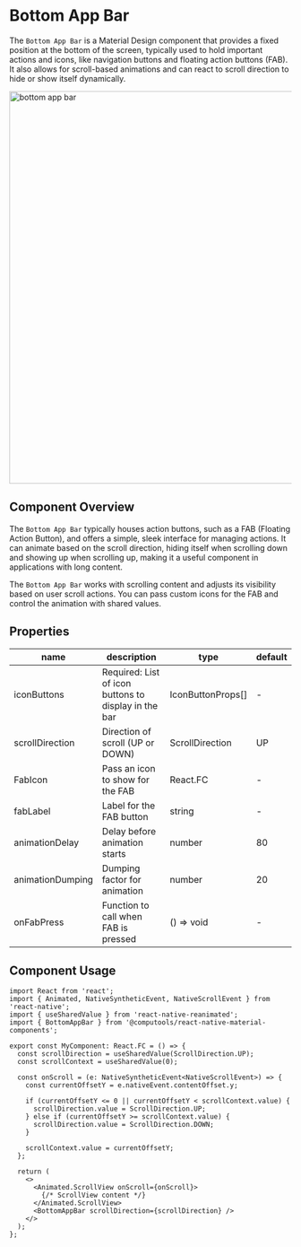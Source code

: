 # Bottom App Bar

The ```Bottom App Bar``` is a Material Design component that provides a fixed position at the bottom of the screen, typically used to hold important actions and icons, like navigation buttons and floating action buttons (FAB). It also allows for scroll-based animations and can react to scroll direction to hide or show itself dynamically.

<img src="https://ik.imagekit.io/Computools/rn-material-components/bottom-app-bar.gif?updatedAt=1734086950022" style="height: 700px;" alt="bottom app bar" />

## Component Overview
The ```Bottom App Bar``` typically houses action buttons, such as a FAB (Floating Action Button), and offers a simple, sleek interface for managing actions. It can animate based on the scroll direction, hiding itself when scrolling down and showing up when scrolling up, making it a useful component in applications with long content.

The ```Bottom App Bar``` works with scrolling content and adjusts its visibility based on user scroll actions. You can pass custom icons for the FAB and control the animation with shared values.

## Properties

| name | description | type | default |
| ------ | ------ | ------ | ----|
| iconButtons | Required: List of icon buttons to display in the bar | IconButtonProps[] | - |
| scrollDirection | Direction of scroll (UP or DOWN) | ScrollDirection | UP |
| FabIcon | Pass an icon to show for the FAB | React.FC | - |
| fabLabel | Label for the FAB button | string | - |
| animationDelay | Delay before animation starts | number | 80 |
| animationDumping | Dumping factor for animation | number | 20 |
| onFabPress | Function to call when FAB is pressed | () => void | - |

## Component Usage

```
import React from 'react';
import { Animated, NativeSyntheticEvent, NativeScrollEvent } from 'react-native';
import { useSharedValue } from 'react-native-reanimated';
import { BottomAppBar } from '@computools/react-native-material-components';

export const MyComponent: React.FC = () => {
  const scrollDirection = useSharedValue(ScrollDirection.UP);
  const scrollContext = useSharedValue(0);

  const onScroll = (e: NativeSyntheticEvent<NativeScrollEvent>) => {
    const currentOffsetY = e.nativeEvent.contentOffset.y;

    if (currentOffsetY <= 0 || currentOffsetY < scrollContext.value) {
      scrollDirection.value = ScrollDirection.UP;
    } else if (currentOffsetY >= scrollContext.value) {
      scrollDirection.value = ScrollDirection.DOWN;
    }

    scrollContext.value = currentOffsetY;
  };

  return (
    <>
      <Animated.ScrollView onScroll={onScroll}>
        {/* ScrollView content */}
      </Animated.ScrollView>
      <BottomAppBar scrollDirection={scrollDirection} />
    </>
  );
};
```
